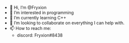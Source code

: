 - 👋 Hi, I’m @Fryxion
- 👀 I’m interested in programming
- 🌱 I’m currently learning C++
- 💞️ I’m looking to collaborate on everything I can help with.
- 📫 How to reach me:
  - discord: Fryxion#8438

<!---
Fryxion/Fryxion is a ✨ special ✨ repository because its `README.md` (this file) appears on your GitHub profile.
You can click the Preview link to take a look at your changes.
--->
